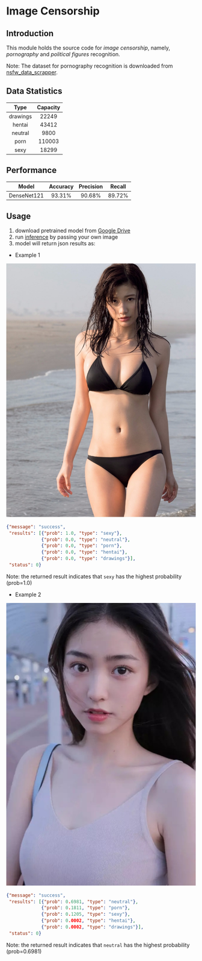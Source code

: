 # Image Censorship
## Introduction
This module holds the source code for _image censorship_, namely, _pornography_ and _political figures_ recognition.

Note: The dataset for pornography recognition is downloaded from [nsfw_data_scrapper](https://github.com/alexkimxyz/nsfw_data_scrapper.git). 

## Data Statistics
| Type | Capacity |
| :---: |:---: |
| drawings | 22249 |
| hentai | 43412 |
| neutral | 9800 |
| porn | 110003 |
| sexy | 18299 |

## Performance
| Model | Accuracy | Precision | Recall |
| :---: |:---: |:---: |:---: |
| DenseNet121 | 93.31% | 90.68% | 89.72% |


## Usage
1. download pretrained model from [Google Drive](https://drive.google.com/open?id=1BF2FaCqhr1LYeZ4vA56pTTlfFumUrg5q)
2. run [inference](./inference.py) by passing your own image
3. model will return json results as:

* Example 1 

![1](./1.jpg)

```json
{"message": "success",
 "results": [{"prob": 1.0, "type": "sexy"},
             {"prob": 0.0, "type": "neutral"},
             {"prob": 0.0, "type": "porn"},
             {"prob": 0.0, "type": "hentai"},
             {"prob": 0.0, "type": "drawings"}],
 "status": 0}
```

Note: the returned result indicates that ```sexy``` has the highest 
probability (prob=1.0)

* Example 2 

![2](./2.jpg)
```json
{"message": "success",
 "results": [{"prob": 0.6981, "type": "neutral"},
             {"prob": 0.1811, "type": "porn"},
             {"prob": 0.1205, "type": "sexy"},
             {"prob": 0.0002, "type": "hentai"},
             {"prob": 0.0002, "type": "drawings"}],
 "status": 0}
```

Note: the returned result indicates that ```neutral``` has the highest 
probability (prob=0.6981)
